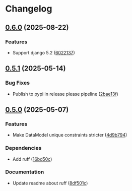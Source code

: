 # Changelog

## [0.6.0](https://github.com/City-of-Helsinki/django-orghierarchy/compare/django-orghierarchy-v0.5.1...django-orghierarchy-v0.6.0) (2025-08-22)


### Features

* Support django 5.2 ([6022137](https://github.com/City-of-Helsinki/django-orghierarchy/commit/6022137122c5af73df200dc56e0674bbf19a5bd4))

## [0.5.1](https://github.com/City-of-Helsinki/django-orghierarchy/compare/django-orghierarchy-v0.5.0...django-orghierarchy-v0.5.1) (2025-05-14)


### Bug Fixes

* Publish to pypi in release please pipeline ([2bae13f](https://github.com/City-of-Helsinki/django-orghierarchy/commit/2bae13fb42c8be0e269807f3f5dc02c0411a7606))

## [0.5.0](https://github.com/City-of-Helsinki/django-orghierarchy/compare/django-orghierarchy-v0.4.0...django-orghierarchy-v0.5.0) (2025-05-07)


### Features

* Make DataModel unique constraints stricter ([4d9b794](https://github.com/City-of-Helsinki/django-orghierarchy/commit/4d9b794989d49b76b5c73e2663845634cb9ace24))


### Dependencies

* Add ruff ([16bd50c](https://github.com/City-of-Helsinki/django-orghierarchy/commit/16bd50c9cbff75dd6c11a7eb1a87ae562df410ce))


### Documentation

* Update readme about ruff ([8df501c](https://github.com/City-of-Helsinki/django-orghierarchy/commit/8df501c8ad17327e2e3a3d0854abe661963bb65f))
